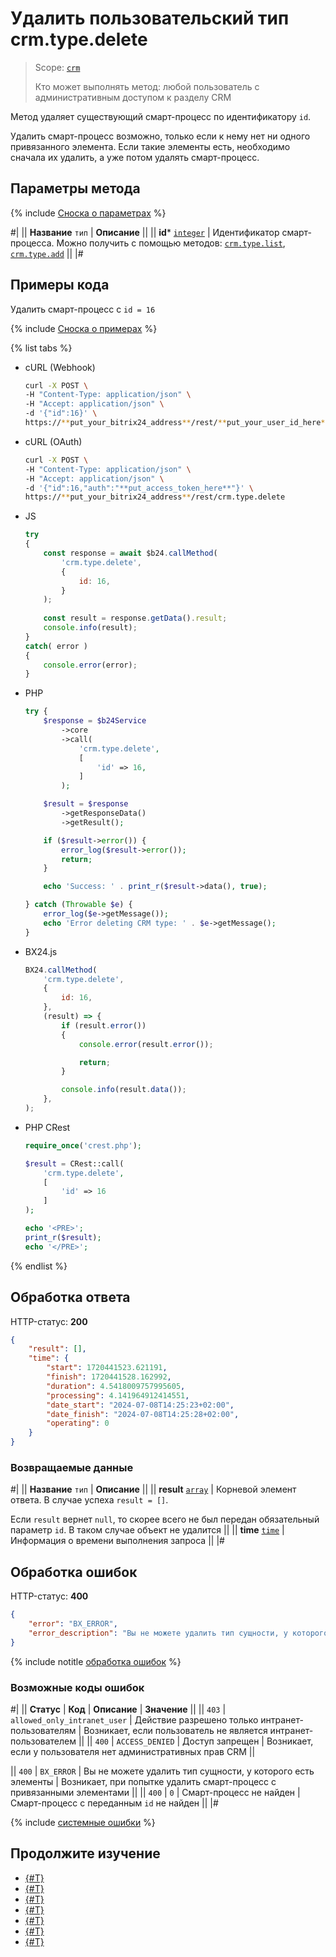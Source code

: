 # Удалить пользовательский тип crm.type.delete

> Scope: [`crm`](../../../scopes/permissions.md)
>
> Кто может выполнять метод: любой пользователь с административным доступом к разделу CRM

Метод удаляет существующий смарт-процесс по идентификатору `id`.

Удалить смарт-процесс возможно, только если к нему нет ни одного привязанного элемента. Если такие элементы есть, необходимо сначала их удалить, а уже потом удалять смарт-процесс.

## Параметры метода

{% include [Сноска о параметрах](../../../../_includes/required.md) %}

#|
|| **Название**
`тип` | **Описание** ||
|| **id***
[`integer`][1] | Идентификатор смарт-процесса. Можно получить с помощью методов: [`crm.type.list`](./crm-type-list.md), [`crm.type.add`](./crm-type-add.md) ||
|#

## Примеры кода

Удалить смарт-процесс с `id = 16`

{% include [Сноска о примерах](../../../../_includes/examples.md) %}

{% list tabs %}

- cURL (Webhook)

    ```bash
    curl -X POST \
    -H "Content-Type: application/json" \
    -H "Accept: application/json" \
    -d '{"id":16}' \
    https://**put_your_bitrix24_address**/rest/**put_your_user_id_here**/**put_your_webhook_here**/crm.type.delete
    ```

- cURL (OAuth)

    ```bash
    curl -X POST \
    -H "Content-Type: application/json" \
    -H "Accept: application/json" \
    -d '{"id":16,"auth":"**put_access_token_here**"}' \
    https://**put_your_bitrix24_address**/rest/crm.type.delete
    ```

- JS


    ```js
    try
    {
    	const response = await $b24.callMethod(
    		'crm.type.delete',
    		{
    			id: 16,
    		}
    	);
    	
    	const result = response.getData().result;
    	console.info(result);
    }
    catch( error )
    {
    	console.error(error);
    }
    ```

- PHP


    ```php
    try {
        $response = $b24Service
            ->core
            ->call(
                'crm.type.delete',
                [
                    'id' => 16,
                ]
            );
    
        $result = $response
            ->getResponseData()
            ->getResult();
    
        if ($result->error()) {
            error_log($result->error());
            return;
        }
    
        echo 'Success: ' . print_r($result->data(), true);
    
    } catch (Throwable $e) {
        error_log($e->getMessage());
        echo 'Error deleting CRM type: ' . $e->getMessage();
    }
    ```

- BX24.js

    ```js
    BX24.callMethod(
        'crm.type.delete',
        {
            id: 16,
        },
        (result) => {
            if (result.error())
            {
                console.error(result.error());

                return;
            }

            console.info(result.data());
        },
    );
    ```

- PHP CRest

    ```php
    require_once('crest.php');

    $result = CRest::call(
        'crm.type.delete',
        [
            'id' => 16
        ]
    );

    echo '<PRE>';
    print_r($result);
    echo '</PRE>';
    ```

{% endlist %}

## Обработка ответа

HTTP-статус: **200**

```json
{
    "result": [],
    "time": {
        "start": 1720441523.621191,
        "finish": 1720441528.162992,
        "duration": 4.5418009757995605,
        "processing": 4.141964912414551,
        "date_start": "2024-07-08T14:25:23+02:00",
        "date_finish": "2024-07-08T14:25:28+02:00",
        "operating": 0
    }
}
```

### Возвращаемые данные

#|
|| **Название**
`тип` | **Описание** ||
|| **result**
[`array`][1] | Корневой элемент ответа. В случае успеха `result = []`.

Если `result` вернет `null`, то скорее всего не был передан обязательный параметр `id`. В таком случае объект не удалится ||
|| **time**
[`time`][1] | Информация о времени выполнения запроса ||
|#

## Обработка ошибок

HTTP-статус: **400**

```json
{
    "error": "BX_ERROR",
    "error_description": "Вы не можете удалить тип сущности, у которого есть элементы"
}
```

{% include notitle [обработка ошибок](../../../../_includes/error-info.md) %}

### Возможные коды ошибок

#|
|| **Статус** | **Код** | **Описание** | **Значение** ||
|| `403` | `allowed_only_intranet_user` | Действие разрешено только интранет-пользователям | Возникает, если пользователь не является интранет-пользователем ||
|| `400` | `ACCESS_DENIED` | Доступ запрещен | Возникает, если у пользователя нет административных прав CRM ||

|| `400` | `BX_ERROR` | Вы не можете удалить тип сущности, у которого есть элементы | Возникает, при попытке удалить смарт-процесс с привязанными элементами ||
|| `400` | `0` | Смарт-процесс не найден | Смарт-процесс с переданным `id` не найден ||
|#

{% include [системные ошибки](../../../../_includes/system-errors.md) %}

## Продолжите изучение

- [{#T}](./index.md)
- [{#T}](./crm-type-add.md)
- [{#T}](./crm-type-update.md)
- [{#T}](./crm-type-get.md)
- [{#T}](./crm-type-get-by-entity-type-id.md)
- [{#T}](./crm-type-list.md)
- [{#T}](./crm-type-fields.md)

[1]: ../../../data-types.md